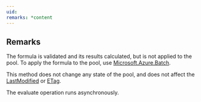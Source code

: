 ```yaml
---
uid: 
remarks: *content
---
```

## Remarks  
 The formula is validated and its results calculated, but is not applied to the pool.  To apply the formula to the pool, use [Microsoft.Azure.Batch](assetId:///N:Microsoft.Azure.Batch?qualifyHint=False&autoUpgrade=True).  
  
 This method does not change any state of the pool, and does not affect the [LastModified](assetId:///P:Microsoft.Azure.Batch.CloudPool.LastModified?qualifyHint=False&autoUpgrade=True) or [ETag](assetId:///P:Microsoft.Azure.Batch.CloudPool.ETag?qualifyHint=False&autoUpgrade=True).  
  
 The evaluate operation runs asynchronously.